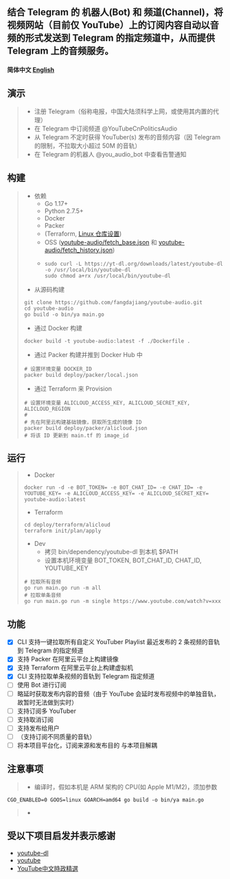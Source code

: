 ## 结合 Telegram 的 机器人(Bot) 和 频道(Channel)，将视频网站（目前仅 YouTube）上的订阅内容自动以音频的形式发送到 Telegram 的指定频道中，从而提供 Telegram 上的音频服务。

#### 简体中文 [English](/docs/en_US/README.md)

## 演示
> * 注册 Telegram（俗称电报，中国大陆须科学上网，或使用其内置的代理）
> * 在 Telegram 中订阅频道 @YouTubeCnPoliticsAudio
> * 从 Telegram 不定时获得 YouTuber(s) 发布的音频内容（因 Telegram 的限制，不拉取大小超过 50M 的音轨）
> * 在 Telegram 的机器人 @you_audio_bot 中查看告警通知

## 构建
> * 依赖
>   * Go 1.17+
>   * Python 2.7.5+
>   * Docker
>   * Packer
>   * (Terraform, [Linux 仓库设置](https://www.hashicorp.com/blog/announcing-the-hashicorp-linux-repository))
>   * OSS ([youtube-audio/fetch_base.json](https://youtube-audio.oss-cn-hongkong.aliyuncs.com/fetch_base.json) 和 [youtube-audio/fetch_history.json](https://youtube-audio.oss-cn-hongkong.aliyuncs.com/fetch_history.json))
>   * ```shell
>     sudo curl -L https://yt-dl.org/downloads/latest/youtube-dl -o /usr/local/bin/youtube-dl
>     sudo chmod a+rx /usr/local/bin/youtube-dl
>     ```
> * 从源码构建
> ```shell
> git clone https://github.com/fangdajiang/youtube-audio.git
> cd youtube-audio
> go build -o bin/ya main.go
> ```
> * 通过 Docker 构建
> ```shell
> docker build -t youtube-audio:latest -f ./Dockerfile .
> ```
> * 通过 Packer 构建并推到 Docker Hub 中
> ```shell
> # 设置环境变量 DOCKER_ID
> packer build deploy/packer/local.json
> ```
> * 通过 Terraform 来 Provision
> ```shell
> # 设置环境变量 ALICLOUD_ACCESS_KEY, ALICLOUD_SECRET_KEY, ALICLOUD_REGION
> # 
> # 先在阿里云构建基础镜像，获取所生成的镜像 ID
> packer build deploy/packer/alicloud.json
> # 将该 ID 更新到 main.tf 的 image_id
> ```

## 运行
> * Docker
> ```shell
> docker run -d -e BOT_TOKEN= -e BOT_CHAT_ID= -e CHAT_ID= -e YOUTUBE_KEY= -e ALICLOUD_ACCESS_KEY= -e ALICLOUD_SECRET_KEY= youtube-audio:latest
> ```
> * Terraform
> ```shell
> cd deploy/terraform/alicloud
> terraform init/plan/apply
> ```
> * Dev
>   * 拷贝 bin/dependency/youtube-dl 到本机 $PATH
>   * 设置本机环境变量 BOT_TOKEN, BOT_CHAT_ID, CHAT_ID, YOUTUBE_KEY
> ```shell
> # 拉取所有音频
> go run main.go run -m all
> # 拉取单条音频
> go run main.go run -m single https://www.youtube.com/watch?v=xxx
> ```

## 功能
- [x] CLI 支持一键拉取所有自定义 YouTuber Playlist 最近发布的 2 条视频的音轨到 Telegram 的指定频道
- [x] 支持 Packer 在阿里云平台上构建镜像
- [x] 支持 Terraform 在阿里云平台上构建虚拟机
- [x] CLI 支持拉取单条视频的音轨到 Telegram 指定频道
- [ ] 使用 Bot 进行订阅
- [ ] 略延时获取发布内容的音频（由于 YouTube 会延时发布视频中的单独音轨，故暂时无法做到实时）
- [ ] 支持订阅多 YouTuber
- [ ] 支持取消订阅
- [ ] 支持发布给用户
- [ ] （支持订阅不同质量的音轨）
- [ ] 将本项目平台化，订阅来源和发布目的 与本项目解耦

## 注意事项
> * 编译时，假如本机是 ARM 架构的 CPU(如 Apple M1/M2)，须加参数
```shell
CGO_ENABLED=0 GOOS=linux GOARCH=amd64 go build -o bin/ya main.go
```
> *

## 受以下项目启发并表示感谢
* [youtube-dl](https://github.com/ytdl-org/youtube-dl)
* [youtube](https://github.com/kkdai/youtube)
* [YouTube中文時政精選](https://t.me/YouTubePoliTalk)
